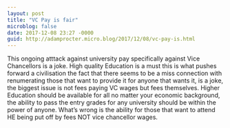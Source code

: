 ```yaml
---
layout: post
title: "VC Pay is fair"
microblog: false
date: 2017-12-08 23:27 -0000
guid: http://adamprocter.micro.blog/2017/12/08/vc-pay-is.html
---
```

This ongoing atttack against university pay specifically against Vice Chancellors is a joke. High quality Education is a must this is what pushes forward a civilisation the fact that there seems to be a miss connection with renumerating those that want to provide it for anyone that wants it, is a joke, the biggest issue is not fees paying VC wages but fees themselves. Higher Education should be available for all no matter your economic background, the ability to pass the entry grades for any university should be within the power of anyone. What’s wrong is the ability for those that want to attend HE being put off by fees NOT vice chancellor wages. 
